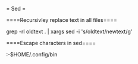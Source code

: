 = Sed =

====Recursivley replace text in all files====

 grep -rl oldtext . | xargs sed -i 's/oldtext/newtext/g'

====Escape characters in sed====

 :-$HOME\/.config\/bin
